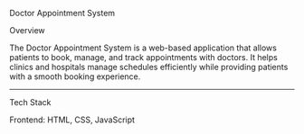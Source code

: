  Doctor Appointment System

Overview

The Doctor Appointment System is a web-based application that allows patients to book, manage, and track appointments with doctors. It helps clinics and hospitals manage schedules efficiently while providing patients with a smooth booking experience.


---

Tech Stack

Frontend: HTML, CSS, JavaScript
